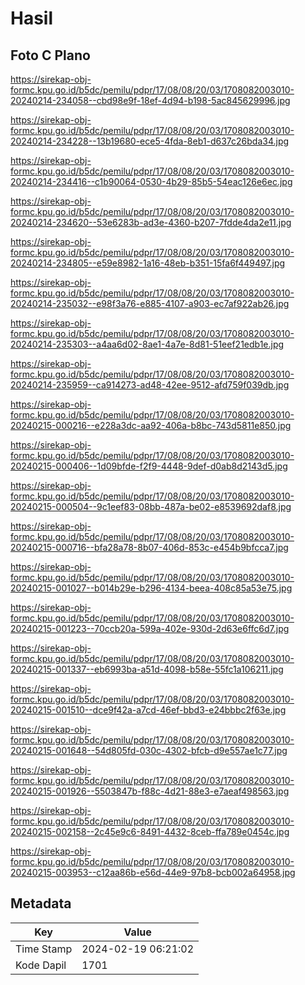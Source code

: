 # Hasil

## Foto C Plano

https://sirekap-obj-formc.kpu.go.id/b5dc/pemilu/pdpr/17/08/08/20/03/1708082003010-20240214-234058--cbd98e9f-18ef-4d94-b198-5ac845629996.jpg

https://sirekap-obj-formc.kpu.go.id/b5dc/pemilu/pdpr/17/08/08/20/03/1708082003010-20240214-234228--13b19680-ece5-4fda-8eb1-d637c26bda34.jpg

https://sirekap-obj-formc.kpu.go.id/b5dc/pemilu/pdpr/17/08/08/20/03/1708082003010-20240214-234416--c1b90064-0530-4b29-85b5-54eac126e6ec.jpg

https://sirekap-obj-formc.kpu.go.id/b5dc/pemilu/pdpr/17/08/08/20/03/1708082003010-20240214-234620--53e6283b-ad3e-4360-b207-7fdde4da2e11.jpg

https://sirekap-obj-formc.kpu.go.id/b5dc/pemilu/pdpr/17/08/08/20/03/1708082003010-20240214-234805--e59e8982-1a16-48eb-b351-15fa6f449497.jpg

https://sirekap-obj-formc.kpu.go.id/b5dc/pemilu/pdpr/17/08/08/20/03/1708082003010-20240214-235032--e98f3a76-e885-4107-a903-ec7af922ab26.jpg

https://sirekap-obj-formc.kpu.go.id/b5dc/pemilu/pdpr/17/08/08/20/03/1708082003010-20240214-235303--a4aa6d02-8ae1-4a7e-8d81-51eef21edb1e.jpg

https://sirekap-obj-formc.kpu.go.id/b5dc/pemilu/pdpr/17/08/08/20/03/1708082003010-20240214-235959--ca914273-ad48-42ee-9512-afd759f039db.jpg

https://sirekap-obj-formc.kpu.go.id/b5dc/pemilu/pdpr/17/08/08/20/03/1708082003010-20240215-000216--e228a3dc-aa92-406a-b8bc-743d5811e850.jpg

https://sirekap-obj-formc.kpu.go.id/b5dc/pemilu/pdpr/17/08/08/20/03/1708082003010-20240215-000406--1d09bfde-f2f9-4448-9def-d0ab8d2143d5.jpg

https://sirekap-obj-formc.kpu.go.id/b5dc/pemilu/pdpr/17/08/08/20/03/1708082003010-20240215-000504--9c1eef83-08bb-487a-be02-e8539692daf8.jpg

https://sirekap-obj-formc.kpu.go.id/b5dc/pemilu/pdpr/17/08/08/20/03/1708082003010-20240215-000716--bfa28a78-8b07-406d-853c-e454b9bfcca7.jpg

https://sirekap-obj-formc.kpu.go.id/b5dc/pemilu/pdpr/17/08/08/20/03/1708082003010-20240215-001027--b014b29e-b296-4134-beea-408c85a53e75.jpg

https://sirekap-obj-formc.kpu.go.id/b5dc/pemilu/pdpr/17/08/08/20/03/1708082003010-20240215-001223--70ccb20a-599a-402e-930d-2d63e6ffc6d7.jpg

https://sirekap-obj-formc.kpu.go.id/b5dc/pemilu/pdpr/17/08/08/20/03/1708082003010-20240215-001337--eb6993ba-a51d-4098-b58e-55fc1a106211.jpg

https://sirekap-obj-formc.kpu.go.id/b5dc/pemilu/pdpr/17/08/08/20/03/1708082003010-20240215-001510--dce9f42a-a7cd-46ef-bbd3-e24bbbc2f63e.jpg

https://sirekap-obj-formc.kpu.go.id/b5dc/pemilu/pdpr/17/08/08/20/03/1708082003010-20240215-001648--54d805fd-030c-4302-bfcb-d9e557ae1c77.jpg

https://sirekap-obj-formc.kpu.go.id/b5dc/pemilu/pdpr/17/08/08/20/03/1708082003010-20240215-001926--5503847b-f88c-4d21-88e3-e7aeaf498563.jpg

https://sirekap-obj-formc.kpu.go.id/b5dc/pemilu/pdpr/17/08/08/20/03/1708082003010-20240215-002158--2c45e9c6-8491-4432-8ceb-ffa789e0454c.jpg

https://sirekap-obj-formc.kpu.go.id/b5dc/pemilu/pdpr/17/08/08/20/03/1708082003010-20240215-003953--c12aa86b-e56d-44e9-97b8-bcb002a64958.jpg


## Metadata

| Key        | Value               |
| ---------- | ------------------- |
| Time Stamp | 2024-02-19 06:21:02 |
| Kode Dapil | 1701                |



